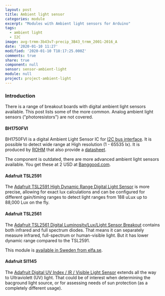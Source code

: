 ```yaml
---
layout: post
title: Ambient light sensor
categories: module
excerpt: "Modules with Ambient light sensors for Arduino"
tags:
  - ambient light
  - I2C
image: avg-trmm-3b43v7-precip_3B43_trmm_2001-2016_A
date: '2020-01-10 11:27'
modified: '2020-01-10 T18:17:25.000Z'
comments: true
share: true
component: null
sensor: sensor-ambient-light
module: null
project: project-ambient-light
---
```

<script src="https://karttur.github.io/common/assets/js/karttur/togglediv.js"></script>

### Introduction

There is a range of breakout boards with digital ambient light sensors available. This post lists some of the more common. Analog ambient light sensors ("photoresistors") are not covered.

#### BH1750FVI

BH1750FVI is a digital Ambient Light Sensor IC for [I2C bus interface](../../ide/ide-I2C).  It is possible to detect wide range at High resolution (1 - 65535 lx). It is produced by [ROHM](http://rohmfs.rohm.com) that also provide a [datasheet](http://rohmfs.rohm.com/en/products/databook/datasheet/ic/sensors/light/bh1721fvc-e.pdf).

The component is outdated, there are more advanced ambient light sensors available. You get these at 2 USD at [Banggood.com](https://www.banggood.com/sv/3pcs-BH1750FVI-Digital-Light-Intensity-Sensor-Module-AVR-3V-5V-p-1088322.html?gmcCountry=SE&currency=SEK&createTmp=1&utm_source=googleshopping&utm_medium=cpc_union&utm_content=xibei&utm_campaign=xibei-ssc-se-all-0716&ad_id=367117562532&gclid=CjwKCAiA1fnxBRBBEiwAVUouUjPHJVFEAMNatPflexpifdbfpMZxqx12Kqnnbjy7ho6GK9sInW401xoCPi0QAvD_BwE&cur_warehouse=CN).

#### Adafruit TSL2591

The [Adafruit TSL2591 High Dynamic Range Digital Light Sensor](https://www.adafruit.com/product/1980) is more precise, allowing for exact lux calculations and can be configured for different gain/timing ranges to detect light ranges from 188 uLux up to 88,000 Lux on the fly.

#### Adafruit TSL2561

The [Adafruit TSL2561 Digital Luminosity/Lux/Light Sensor Breakout](https://www.adafruit.com/product/439) contains both infrared and full spectrum diodes. That means it can separately measure infrared, full-spectrum or human-visible light. But it has lower dynamic range compared to the TSL2591.

This module is [available in Sweden from elfa.se](https://www.elfa.se/sv/tsl2591-high-dynamic-range-digital-ljussensor-5v-adafruit-1980/p/30091163?channel=b2c&price_gs=89.75&wt_mc=se.cse.gshop.sv.-&source=googleps&ext_cid=shgooaqsesv-na&/?ext_cid=shgooaqsesv-P-Shopping-MainCampaign&&gclid=CjwKCAiA1fnxBRBBEiwAVUouUrvOQBRbd5DkLGgOS3S8ff9X4OXmfK7VVfUryLk8C7t6XtBii4wYUBoCNkMQAvD_BwE).

#### Adafruit SI1145

The [Adafruit Digital UV Index / IR / Visible Light Sensor](https://www.adafruit.com/product/1777) extends all the way to Ultraviolett (UV) light. That could be of interest when determining the bacground light source, or for assessing needs of sun protection (as a completely different usage).
